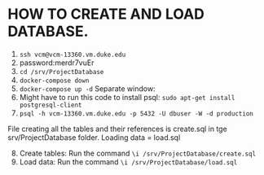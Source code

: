 # HOW TO CREATE AND LOAD DATABASE.
1. `ssh vcm@vcm-13360.vm.duke.edu`
2. password:merdr7vuEr
3. `cd /srv/ProjectDatabase`
4. `docker-compose down`
5. `docker-compose up -d`
Separate window:
6. Might have to run this code to install psql: `sudo apt-get install postgresql-client`
7. `psql -h vcm-13360.vm.duke.edu -p 5432 -U dbuser -W -d production`

File creating all the tables and their references is create.sql in tge srv/ProjectDatabase folder.
Loading data = load.sql

8. Create tables: Run the command `\i /srv/ProjectDatabase/create.sql`
8. Load data: Run the command `\i /srv/ProjectDatabase/load.sql`



